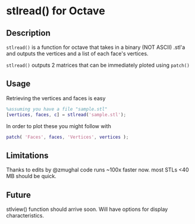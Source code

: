 stlread() for Octave
====================

## Description

`stlread()` is a function for octave that takes in a binary (NOT ASCII) .stl'a and outputs the vertices and a list of each face's vertices.

`stlread()` outputs 2 matrices that can be immediately ploted using `patch()`

## Usage

Retrieving the vertices and faces is easy

```matlab
%assuming you have a file "sample.stl"
[vertices, faces, c] = stlread('sample.stl');
```

In order to plot these you might follow with

```matlab
patch( 'Faces', faces, 'Vertices', vertices );
```

## Limitations

Thanks to edits by @zmughal code runs ~100x 
faster now. most STLs <40 MB should be quick.

## Future

stlview() function should arrive soon. Will 
have options for display characteristics. 




